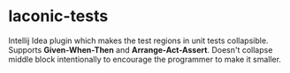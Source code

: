 # laconic-tests

Intellij Idea plugin which makes the test regions in unit tests collapsible.
Supports **Given-When-Then** and **Arrange-Act-Assert**.
Doesn't collapse middle block intentionally to encourage the programmer to make it smaller.
